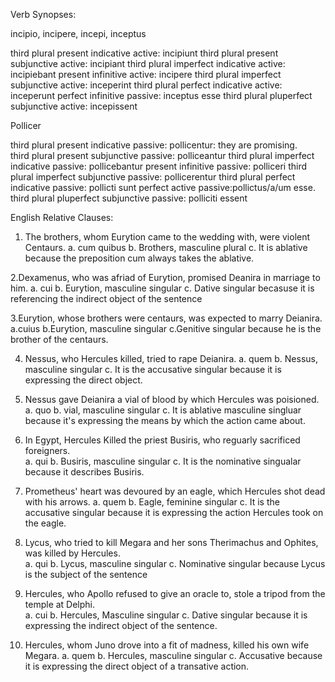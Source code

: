 
Verb Synopses: 

incipio, incipere, incepi, inceptus 

third plural present indicative active: incipiunt
third plural present subjunctive active: incipiant
third plural imperfect indicative active: incipiebant
present infinitive active: incipere
third plural imperfect subjunctive active: inceperint 
third plural perfect indicative active: inceperunt 
perfect infinitive passive: inceptus esse 
third plural pluperfect subjunctive active: incepissent


Pollicer 

third plural present indicative passive: pollicentur: they are promising.   
third plural present subjunctive passive: polliceantur 
third plural imperfect indicative passive: pollicebantur 
present infinitive passive: polliceri 
third plural imperfect subjunctive passive: pollicerentur 
third plural perfect indicative passive: pollicti sunt
perfect active passive:pollictus/a/um esse. 
third plural pluperfect subjunctive passive: polliciti essent 

English Relative Clauses: 
 1. The brothers, whom Eurytion came to the wedding with, were violent Centaurs. 
  a. cum quibus 
  b. Brothers, masculine plural 
  c. It is ablative because the preposition cum always takes the ablative. 
  
2.Dexamenus, who was afriad of Eurytion, promised Deanira in marriage to him. 
 a. cui
 b. Eurytion, masculine singular 
 c. Dative singular becasuse it is referencing the indirect object of the sentence
  
3.Eurytion, whose brothers were centaurs, was expected to marry Deianira. 
 a.cuius
 b.Eurytion, masculine singular 
 c.Genitive singular because he is the brother of the centaurs. 
 
4. Nessus, who Hercules killed, tried to rape Deianira. 
 a. quem
 b. Nessus, masculine singular
 c. It is the accusative singular because it is expressing the direct object. 
 
5. Nessus gave Deianira a vial of blood by which Hercules was poisioned. 
 a. quo
 b. vial, masculine singular 
 c. It is ablative masculine singluar because it's expressing the means by which the action came about. 


6. In Egypt, Hercules Killed the priest Busiris, who reguarly sacrificed foreigners.  
 a. qui
 b. Busiris, masculine singular 
 c. It is the nominative singualar because it describes Busiris. 
 
 
7. Prometheus' heart was devoured by an eagle, which Hercules shot dead with his arrows. 
 a. quem
 b. Eagle, feminine singular 
 c. It is the accusative singular because it is expressing the action Hercules took on the eagle. 


8. Lycus, who tried to kill Megara and her sons Therimachus and Ophites, was killed by Hercules.  
 a. qui
 b. Lycus, masculine singular 
 c. Nominative singular because Lycus is the subject of the sentence 


9. Hercules, who Apollo refused to give an oracle to, stole a tripod from the temple at Delphi.  
a. cui 
b. Hercules, Masculine singular 
c. Dative singular because it is expressing the indirect object of the sentence. 


10. Hercules, whom Juno drove into a fit of madness, killed his own wife Megara. 
a. quem
b. Hercules, masculine singular 
c. Accusative because it is expressing the direct object of a transative action.


